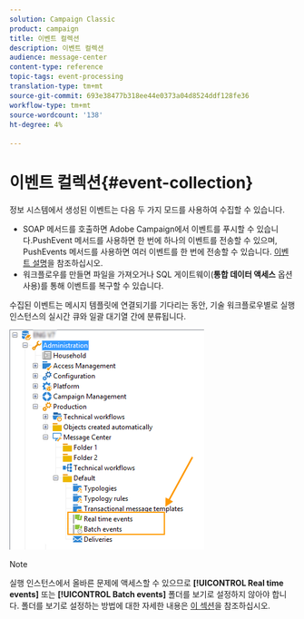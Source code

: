 ```yaml
---
solution: Campaign Classic
product: campaign
title: 이벤트 컬렉션
description: 이벤트 컬렉션
audience: message-center
content-type: reference
topic-tags: event-processing
translation-type: tm+mt
source-git-commit: 693e38477b318ee44e0373a04d8524ddf128fe36
workflow-type: tm+mt
source-wordcount: '138'
ht-degree: 4%

---
```



# 이벤트 컬렉션{#event-collection}

정보 시스템에서 생성된 이벤트는 다음 두 가지 모드를 사용하여 수집할 수 있습니다.

* SOAP 메서드를 호출하면 Adobe Campaign에서 이벤트를 푸시할 수 있습니다.PushEvent 메서드를 사용하면 한 번에 하나의 이벤트를 전송할 수 있으며, PushEvents 메서드를 사용하면 여러 이벤트를 한 번에 전송할 수 있습니다. [이벤트 설명](../../message-center/using/event-description.md)을 참조하십시오.
* 워크플로우를 만들면 파일을 가져오거나 SQL 게이트웨이(**통합 데이터 액세스** 옵션 사용)를 통해 이벤트를 복구할 수 있습니다.

수집된 이벤트는 메시지 템플릿에 연결되기를 기다리는 동안, 기술 워크플로우별로 실행 인스턴스의 실시간 큐와 일괄 대기열 간에 분류됩니다.

![](assets/messagecenter_events_queues_001.png)

>[!NOTE]
>
>실행 인스턴스에서 올바른 문제에 액세스할 수 있으므로 **[!UICONTROL Real time events]** 또는 **[!UICONTROL Batch events]** 폴더를 보기로 설정하지 않아야 합니다. 폴더를 보기로 설정하는 방법에 대한 자세한 내용은 [이 섹션](../../platform/using/access-management-folders.md)을 참조하십시오.
